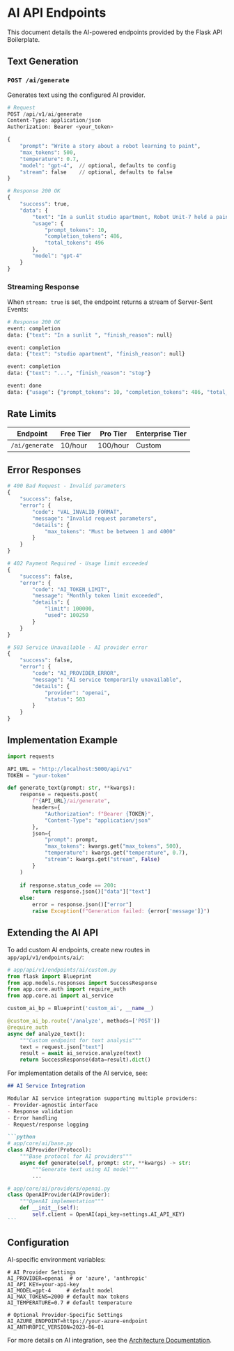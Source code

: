 # AI API Endpoints

This document details the AI-powered endpoints provided by the Flask API Boilerplate.

## Text Generation

### `POST /ai/generate`

Generates text using the configured AI provider.

```python
# Request
POST /api/v1/ai/generate
Content-Type: application/json
Authorization: Bearer <your_token>

{
    "prompt": "Write a story about a robot learning to paint",
    "max_tokens": 500,
    "temperature": 0.7,
    "model": "gpt-4",  // optional, defaults to config
    "stream": false    // optional, defaults to false
}
```

```python
# Response 200 OK
{
    "success": true,
    "data": {
        "text": "In a sunlit studio apartment, Robot Unit-7 held a paintbrush...",
        "usage": {
            "prompt_tokens": 10,
            "completion_tokens": 486,
            "total_tokens": 496
        },
        "model": "gpt-4"
    }
}
```

### Streaming Response

When `stream: true` is set, the endpoint returns a stream of Server-Sent Events:

```python
# Response 200 OK
event: completion
data: {"text": "In a sunlit ", "finish_reason": null}

event: completion
data: {"text": "studio apartment", "finish_reason": null}

event: completion
data: {"text": "...", "finish_reason": "stop"}

event: done
data: {"usage": {"prompt_tokens": 10, "completion_tokens": 486, "total_tokens": 496}}
```

## Rate Limits

| Endpoint | Free Tier | Pro Tier | Enterprise Tier |
|----------|-----------|-----------|-----------------|
| `/ai/generate` | 10/hour | 100/hour | Custom |

## Error Responses

```python
# 400 Bad Request - Invalid parameters
{
    "success": false,
    "error": {
        "code": "VAL_INVALID_FORMAT",
        "message": "Invalid request parameters",
        "details": {
            "max_tokens": "Must be between 1 and 4000"
        }
    }
}

# 402 Payment Required - Usage limit exceeded
{
    "success": false,
    "error": {
        "code": "AI_TOKEN_LIMIT",
        "message": "Monthly token limit exceeded",
        "details": {
            "limit": 100000,
            "used": 100250
        }
    }
}

# 503 Service Unavailable - AI provider error
{
    "success": false,
    "error": {
        "code": "AI_PROVIDER_ERROR",
        "message": "AI service temporarily unavailable",
        "details": {
            "provider": "openai",
            "status": 503
        }
    }
}
```

## Implementation Example

```python
import requests

API_URL = "http://localhost:5000/api/v1"
TOKEN = "your-token"

def generate_text(prompt: str, **kwargs):
    response = requests.post(
        f"{API_URL}/ai/generate",
        headers={
            "Authorization": f"Bearer {TOKEN}",
            "Content-Type": "application/json"
        },
        json={
            "prompt": prompt,
            "max_tokens": kwargs.get("max_tokens", 500),
            "temperature": kwargs.get("temperature", 0.7),
            "stream": kwargs.get("stream", False)
        }
    )
    
    if response.status_code == 200:
        return response.json()["data"]["text"]
    else:
        error = response.json()["error"]
        raise Exception(f"Generation failed: {error['message']}")
```

## Extending the AI API

To add custom AI endpoints, create new routes in `app/api/v1/endpoints/ai/`:

```python
# app/api/v1/endpoints/ai/custom.py
from flask import Blueprint
from app.models.responses import SuccessResponse
from app.core.auth import require_auth
from app.core.ai import ai_service

custom_ai_bp = Blueprint('custom_ai', __name__)

@custom_ai_bp.route('/analyze', methods=['POST'])
@require_auth
async def analyze_text():
    """Custom endpoint for text analysis"""
    text = request.json["text"]
    result = await ai_service.analyze(text)
    return SuccessResponse(data=result).dict()
```

For implementation details of the AI service, see:

````103:124:docs/architecture/README.md
## AI Service Integration

Modular AI service integration supporting multiple providers:
- Provider-agnostic interface
- Response validation
- Error handling
- Request/response logging

```python
# app/core/ai/base.py
class AIProvider(Protocol):
    """Base protocol for AI providers"""
    async def generate(self, prompt: str, **kwargs) -> str:
        """Generate text using AI model"""
        ...

# app/core/ai/providers/openai.py
class OpenAIProvider(AIProvider):
    """OpenAI implementation"""
    def __init__(self):
        self.client = OpenAI(api_key=settings.AI_API_KEY)
```
````


## Configuration

AI-specific environment variables:
```env
# AI Provider Settings
AI_PROVIDER=openai  # or 'azure', 'anthropic'
AI_API_KEY=your-api-key
AI_MODEL=gpt-4     # default model
AI_MAX_TOKENS=2000 # default max tokens
AI_TEMPERATURE=0.7 # default temperature

# Optional Provider-Specific Settings
AI_AZURE_ENDPOINT=https://your-azure-endpoint
AI_ANTHROPIC_VERSION=2023-06-01
```

For more details on AI integration, see the [Architecture Documentation](../architecture/README.md).